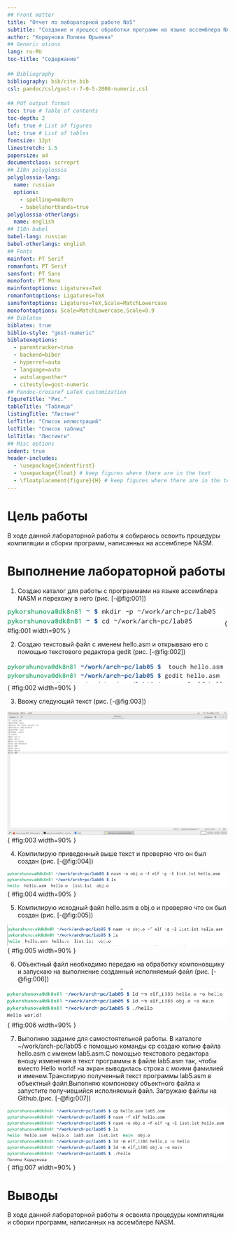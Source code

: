 ```yaml
---
## Front matter
title: "Отчет по лабораторной работе No5"
subtitle: "Создание и процесс обработки программ на языке ассемблера NASM"
author: "Коршунова Полина Юрьевна"
## Generic otions
lang: ru-RU
toc-title: "Содержание"

## Bibliography
bibliography: bib/cite.bib
csl: pandoc/csl/gost-r-7-0-5-2008-numeric.csl

## Pdf output format
toc: true # Table of contents
toc-depth: 2
lof: true # List of figures
lot: true # List of tables
fontsize: 12pt
linestretch: 1.5
papersize: a4
documentclass: scrreprt
## I18n polyglossia
polyglossia-lang:
  name: russian
  options:
	- spelling=modern
	- babelshorthands=true
polyglossia-otherlangs:
  name: english
## I18n babel
babel-lang: russian
babel-otherlangs: english
## Fonts
mainfont: PT Serif
romanfont: PT Serif
sansfont: PT Sans
monofont: PT Mono
mainfontoptions: Ligatures=TeX
romanfontoptions: Ligatures=TeX
sansfontoptions: Ligatures=TeX,Scale=MatchLowercase
monofontoptions: Scale=MatchLowercase,Scale=0.9
## Biblatex
biblatex: true
biblio-style: "gost-numeric"
biblatexoptions:
  - parentracker=true
  - backend=biber
  - hyperref=auto
  - language=auto
  - autolang=other*
  - citestyle=gost-numeric
## Pandoc-crossref LaTeX customization
figureTitle: "Рис."
tableTitle: "Таблица"
listingTitle: "Листинг"
lofTitle: "Список иллюстраций"
lotTitle: "Список таблиц"
lolTitle: "Листинги"
## Misc options
indent: true
header-includes:
  - \usepackage{indentfirst}
  - \usepackage{float} # keep figures where there are in the text
  - \floatplacement{figure}{H} # keep figures where there are in the text
---
```


# Цель работы

В ходе данной лабораторной работы я собираюсь освоить процедуры компиляции и сборки программ, написанных на ассемблере NASM.



# Выполнение лабораторной работы

1. Создаю каталог для работы с программами на языке ассемблера NASM и перехожу в него (рис. [-@fig:001])

![Создание каталога и переход в него](image/1.png){ #fig:001 width=90% }

2. Создаю текстовый файл с именем hello.asm и открывваю его с помощью текстового редактора gedit (рис. [-@fig:002])

![Создание текстового файла с именем hello.asm](image/2.png){ #fig:002 width=90% }

3. Ввожу следующий текст (рис. [-@fig:003])

![Ввожу следующий текст](image/3.png){ #fig:003 width=90% }

4. Компилирую приведенный выше текст и проверяю что он был создан (рис. [-@fig:004])

![ Компиляция приведенного выше текста](image/4.png){ #fig:004 width=90% }

5. Компилирую исходный файл hello.asm в obj.o и проверяю что он был создан (рис. [-@fig:005])

![ Компиляция исходного файла hello.asm в obj.o ](image/5.png){ #fig:005 width=90% }

6. Объектный файл необходимо передаю на обработку компоновщику и запускаю на выполнение созданный исполняемый файл (рис. [-@fig:006])

![Запуск на выполнение созданный исполняемый файл](image/6.png){ #fig:006 width=90% }

7. Выполняю задание для самостоятельной работы. В каталоге ~/work/arch-pc/lab05 с помощью команды cp создаю копию файла hello.asm с именем lab5.asm.С помощью текстового редактора вношу изменения в текст программы в файле lab5.asm так, чтобы вместо Hello world! на экран выводилась строка с моими фамилией и именем.Транслирую полученный текст программы lab5.asm в объектный файл.Выполняю компоновку объектного файла и запустите получившийся исполняемый файл. Загружаю файлы на Github.(рис. [-@fig:007])

![Задание для самостоятельной работы](image/7.png){ #fig:007 width=90% }



# Выводы

В ходе данной лабораторной работы я освоила процедуры компиляции и сборки программ, написанных на ассемблере NASM.


